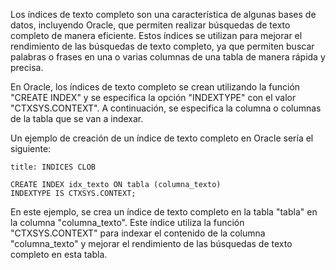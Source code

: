 Los índices de texto completo son una característica de algunas bases de datos, incluyendo Oracle, que permiten realizar búsquedas de texto completo de manera eficiente. Estos índices se utilizan para mejorar el rendimiento de las búsquedas de texto completo, ya que permiten buscar palabras o frases en una o varias columnas de una tabla de manera rápida y precisa.

En Oracle, los índices de texto completo se crean utilizando la función "CREATE INDEX" y se especifica la opción "INDEXTYPE" con el valor "CTXSYS.CONTEXT". A continuación, se especifica la columna o columnas de la tabla que se van a indexar.

Un ejemplo de creación de un índice de texto completo en Oracle sería el siguiente:

```ad-important
title: INDICES CLOB
```
```
CREATE INDEX idx_texto ON tabla (columna_texto) 
INDEXTYPE IS CTXSYS.CONTEXT;
```

En este ejemplo, se crea un índice de texto completo en la tabla "tabla" en la columna "columna_texto". Este índice utiliza la función "CTXSYS.CONTEXT" para indexar el contenido de la columna "columna_texto" y mejorar el rendimiento de las búsquedas de texto completo en esta tabla.
